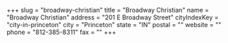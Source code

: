 +++
slug = "broadway-christian"
title = "Broadway Christian"
name = "Broadway Christian"
address = "201 E Broadway Street"
cityIndexKey = "city-in-princeton"
city = "Princeton"
state = "IN"
postal = ""
website = ""
phone = "812-385-8311"
fax = ""
+++
